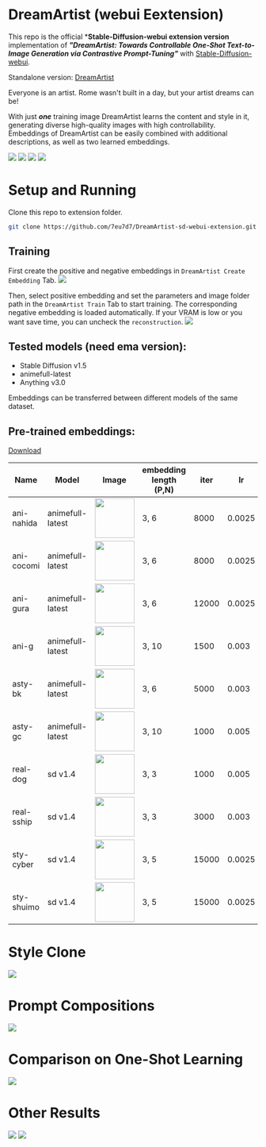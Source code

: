 # DreamArtist (webui Eextension)
This repo is the official ***Stable-Diffusion-webui extension version** implementation of ***"DreamArtist: Towards Controllable One-Shot Text-to-Image Generation via Contrastive Prompt-Tuning"*** 
with [Stable-Diffusion-webui](https://github.com/AUTOMATIC1111/stable-diffusion-webui).

Standalone version: [DreamArtist](https://github.com/7eu7d7/DreamArtist-stable-diffusion)

Everyone is an artist. Rome wasn't built in a day, but your artist dreams can be!

With just ***one*** training image DreamArtist learns the content and style in it, generating diverse high-quality images with high controllability.
Embeddings of DreamArtist can be easily combined with additional descriptions, as well as two learned embeddings.

![](imgs/exp1.jpg)
![](imgs/exp_text1.jpg)
![](imgs/exp_text2.jpg)
![](imgs/exp_text3.jpg)

# Setup and Running

Clone this repo to extension folder.
```bash
git clone https://github.com/7eu7d7/DreamArtist-sd-webui-extension.git extensions/DreamArtist
```

## Training

First create the positive and negative embeddings in ```DreamArtist Create Embedding``` Tab.
![](imgs/create.jpg)

Then, select positive embedding and set the parameters and image folder path in the ```DreamArtist Train``` Tab to start training.
The corresponding negative embedding is loaded automatically.
If your VRAM is low or you want save time, you can uncheck the ```reconstruction```.
![](imgs/train.jpg)


## Tested models (need ema version):
+ Stable Diffusion v1.5
+ animefull-latest
+ Anything v3.0

Embeddings can be transferred between different models of the same dataset.

## Pre-trained embeddings:



[Download](https://github.com/7eu7d7/DreamArtist-stable-diffusion/releases/tag/embeddings_v2)

| Name       | Model            | Image                                                              | embedding length (P,N) | iter  | lr     | cfg scale |
|------------|------------------|--------------------------------------------------------------------|------------------------|-------|--------|-----------|
| ani-nahida | animefull-latest | <img src="imgs/pre/nahida.jpg" width = "80" height = "80" alt=""/> | 3, 6                   | 8000  | 0.0025 | 3         |
| ani-cocomi | animefull-latest | <img src="imgs/pre/cocomi.jpg" width = "80" height = "80" alt=""/> | 3, 6                   | 8000  | 0.0025 | 3         |
| ani-gura   | animefull-latest | <img src="imgs/pre/gura.jpg" width = "80" height = "80" alt=""/>   | 3, 6                   | 12000 | 0.0025 | 3         |
| ani-g      | animefull-latest | <img src="imgs/pre/g.jpg" width = "80" height = "80" alt=""/>      | 3, 10                  | 1500  | 0.003  | 5         |
| asty-bk    | animefull-latest | <img src="imgs/pre/bk.jpg" width = "80" height = "80" alt=""/>     | 3, 6                   | 5000  | 0.003  | 3         |
| asty-gc    | animefull-latest | <img src="imgs/pre/gc.jpg" width = "80" height = "80" alt=""/>     | 3, 10                  | 1000  | 0.005  | 5         |
| real-dog   | sd v1.4          | <img src="imgs/pre/dog.jpg" width = "80" height = "80" alt=""/>    | 3, 3                   | 1000  | 0.005  | 5         |
| real-sship | sd v1.4          | <img src="imgs/pre/sship.jpg" width = "80" height = "80" alt=""/>  | 3, 3                   | 3000  | 0.003  | 5         |
| sty-cyber  | sd v1.4          | <img src="imgs/pre/cyber.jpg" width = "80" height = "80" alt=""/>  | 3, 5                   | 15000 | 0.0025 | 5         |
| sty-shuimo | sd v1.4          | <img src="imgs/pre/shuimo.jpg" width = "80" height = "80" alt=""/> | 3, 5                   | 15000 | 0.0025 | 5         |


# Style Clone
![](imgs/exp_style.jpg)

# Prompt Compositions
![](imgs/exp_comp.jpg)

# Comparison on One-Shot Learning
![](imgs/cmp.jpg)

# Other Results
![](imgs/cnx.jpg)
![](imgs/cnx2.jpg)

